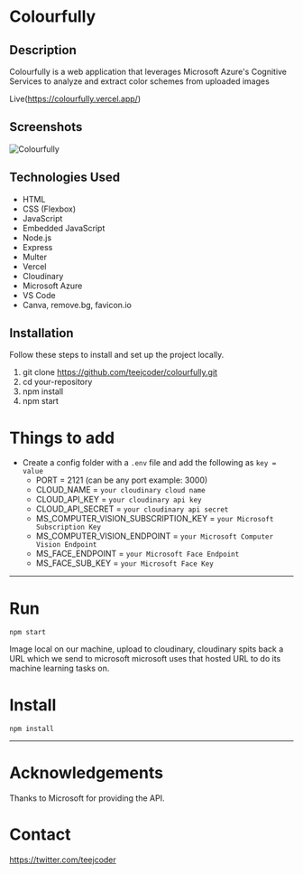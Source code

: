 
# Colourfully

## Description

Colourfully is a web application that leverages Microsoft Azure's Cognitive Services to analyze and extract color schemes from uploaded images

Live(https://colourfully.vercel.app/)

## Screenshots

![Colourfully](https://i.postimg.cc/Y9Hn55DK/colourfully.png)

## Technologies Used

- HTML
- CSS (Flexbox)
- JavaScript
- Embedded JavaScript 
- Node.js
- Express
- Multer
- Vercel
- Cloudinary
- Microsoft Azure
- VS Code
- Canva, remove.bg, favicon.io

## Installation

Follow these steps to install and set up the project locally.

1. git clone https://github.com/teejcoder/colourfully.git
2. cd your-repository
3. npm install
4. npm start

# Things to add

- Create a config folder with a `.env` file and add the following as `key = value`
  - PORT = 2121 (can be any port example: 3000)
  - CLOUD_NAME = `your cloudinary cloud name`
  - CLOUD_API_KEY = `your cloudinary api key`
  - CLOUD_API_SECRET = `your cloudinary api secret`
  - MS_COMPUTER_VISION_SUBSCRIPTION_KEY = `your Microsoft Subscription Key`
  - MS_COMPUTER_VISION_ENDPOINT = `your Microsoft Computer Vision Endpoint`
  - MS_FACE_ENDPOINT = `your Microsoft Face Endpoint`
  - MS_FACE_SUB_KEY = `your Microsoft Face Key`

---

# Run

`npm start`

Image local on our machine, upload to cloudinary, cloudinary spits back a URL which we send to microsoft microsoft uses that hosted URL to do its machine learning tasks on.

# Install

`npm install`

---

# Acknowledgements

Thanks to Microsoft for providing the API.

# Contact

https://twitter.com/teejcoder

